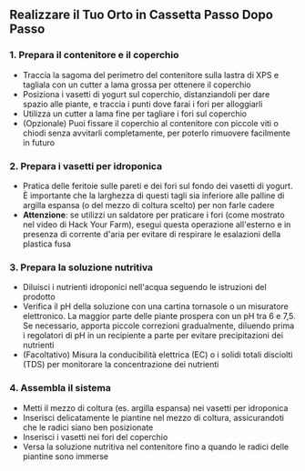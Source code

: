 
## Realizzare il Tuo Orto in Cassetta Passo Dopo Passo

### 1. Prepara il contenitore e il coperchio

- Traccia la sagoma del perimetro del contenitore sulla lastra di XPS e tagliala con un cutter a lama grossa per ottenere il coperchio
- Posiziona i vasetti di yogurt sul coperchio, distanziandoli per dare spazio alle piante, e traccia i punti dove farai i fori per alloggiarli
- Utilizza un cutter a lama fine per tagliare i fori sul coperchio
- (Opzionale) Puoi fissare il coperchio al contenitore con piccole viti o chiodi senza avvitarli completamente, per poterlo rimuovere facilmente in futuro

### 2. Prepara i vasetti per idroponica

- Pratica delle feritoie sulle pareti e dei fori sul fondo dei vasetti di yogurt. È importante che la larghezza di questi tagli sia inferiore alle palline di argilla espansa (o del mezzo di coltura scelto) per non farle cadere
- **Attenzione**: se utilizzi un saldatore per praticare i fori (come mostrato nel video di Hack Your Farm), esegui questa operazione all'esterno e in presenza di corrente d'aria per evitare di respirare le esalazioni della plastica fusa

### 3. Prepara la soluzione nutritiva

- Diluisci i nutrienti idroponici nell'acqua seguendo le istruzioni del prodotto
- Verifica il pH della soluzione con una cartina tornasole o un misuratore elettronico. La maggior parte delle piante prospera con un pH tra 6 e 7,5. Se necessario, apporta piccole correzioni gradualmente, diluendo prima i regolatori di pH in un recipiente a parte per evitare precipitazioni dei nutrienti
- (Facoltativo) Misura la conducibilità elettrica (EC) o i solidi totali disciolti (TDS) per monitorare la concentrazione dei nutrienti

### 4. Assembla il sistema

- Metti il mezzo di coltura (es. argilla espansa) nei vasetti per idroponica
- Inserisci delicatamente le piantine nel mezzo di coltura, assicurandoti che le radici siano ben posizionate
- Inserisci i vasetti nei fori del coperchio
- Versa la soluzione nutritiva nel contenitore fino a quando le radici delle piantine sono immerse
